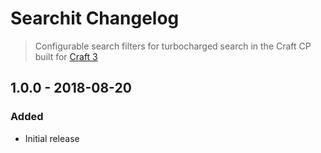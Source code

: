 # Searchit Changelog
> Configurable search filters for turbocharged search in the Craft CP built for [Craft 3](http://craftcms.com)

## 1.0.0 - 2018-08-20

### Added

*   Initial release
